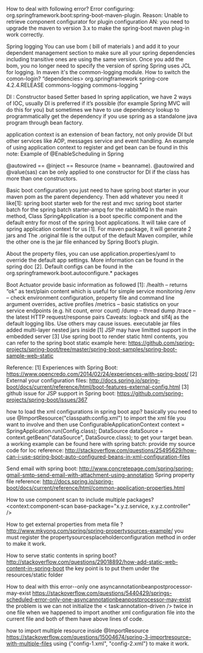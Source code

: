How to deal with following error?
Error configuring: org.springframework.boot:spring-boot-maven-plugin. Reason: Unable to retrieve component configurator for plugin configuration
AN: you need to upgrade the maven to version 3.x to make the spring-boot maven plug-in work correctly.

Spring logging
You can use bom ( bill of materials ) and add it to your dependent management section to make sure all your spring dependencies including transitive ones are using the same  version.
Once you add the bom, you no longer need to specify the version of spring
Spring uses JCL for logging. In maven it's the common-logging module.
How to switch the comon-login?
“dependencies>
<dependency>
<groupId>org.springframework</groupId>
<artifactId>spring-core</artifactId>
<version>4.2.4.RELEASE</version>
<exclusions>
<exclusion>
<groupId>commons-logging</groupId>
<artifactId>commons-logging</artifactId>
</exclusion>
</exclusions>
</dependency>
</dependencies>”

DI :
Constructor based
Setter based
In spring application, we have 2 ways of IOC, usually DI is preferred if it’s possible (for example Spring MVC will do this for you) but sometimes we have to use dependency lookup to programmatically get the dependency if you use spring as a standalone java program through bean factory.

application context is an extension of bean factory, not only provide DI but other services like AOP, messages service and event handling.
An example of using application context to register and get bean can be found in this note: Example of @EnableScheduling in Spring

@autowired == @inject == Resource (name = beanname).
@autowired and @value(sas) can be only applied to one constructor for DI if the class has more than one constructors.

Basic boot configuration
you just need to have spring boot starter in your maven pom as the parent dependency. Then add whatever you need it like[1]:
spring boot starter web for the rest and mvc
spring boot starter batch for the spring batch
starter-ampq for the rabbitMQ
In the main method, Class SpringApplication is a boot specific component and the default entry for most of the spring boot applications. It will take care of spring application context for us [1].
For maven package, it will generate 2 jars and The .original file is the output of the default Maven compiler, while the other one is the jar file enhanced by Spring Boot’s plugin.

About the property files, you can use application.properties/yaml to override the default app settings. More information can be found in the spring doc [2]. Default configs can be found in the org.springframework.boot.autoconfigure.* packages

Boot Actuator
provide basic information as followed [1]:
/health – returns “ok” as text/plain content which is useful for simple service monitoring
/env – check environment configuration, property file and command line argument overrides, active profiles
/metrics – basic statistics on your service endpoints (e.g. hit count, error count)
/dump – thread dump
/trace – the latest HTTP request/response pairs
Caveats:
logback and slf4j as the default logging libs. Use others may cause issues.
executable jar files added multi-layer nested jars inside [1]
JSP may have limitted support in the embedded server [3]
Use spring boot to render static html contents, you can refer to the spring boot static example here: https://github.com/spring-projects/spring-boot/tree/master/spring-boot-samples/spring-boot-sample-web-static

Reference:
[1] Experiences with Spring Boot: https://www.opencredo.com/2014/02/24/experiences-with-spring-boot/
[2] External your configuration files: http://docs.spring.io/spring-boot/docs/current/reference/html/boot-features-external-config.html
[3] github issue for JSP support in Spring boot: https://github.com/spring-projects/spring-boot/issues/367

how to load the xml configurations in spring boot app?
basically you need to use
@ImportResource("classpath:config.xml")
to import the xml file you want to involve and then use
 ConfigurableApplicationContext context = SpringApplication.run(Config.class);
DataSource dataSource = context.getBean("dataSource", DataSource.class);
to get your target bean.
a working example can be found here with spring batch: provide my source code for loc
reference: http://stackoverflow.com/questions/25495629/how-can-i-use-spring-boot-auto-configured-beans-in-xml-configuration-files

Send email with spring boot:
http://www.concretepage.com/spring/spring-gmail-smtp-send-email-with-attachment-using-annotation
Spring property file reference: http://docs.spring.io/spring-boot/docs/current/reference/html/common-application-properties.html

How to use component scan to include multiple packages?
<context:component-scan base-package="x.y.z.service, x.y.z.controller" />

How to get external properties from meta file ?
http://www.mkyong.com/spring/spring-propertysources-example/
you must register the propertysourcesplaceholderconfiguration method in order to make it work.

How to serve static contents in spring boot?
http://stackoverflow.com/questions/29018892/how-add-static-web-content-in-spring-boot
the key point is to put them under the resources/static folder

How to deal with this error--only one asyncannotationbeanpostprocessor-may-exist
https://stackoverflow.com/questions/5440429/springs-scheduled-error-only-one-asyncannotationbeanpostprocessor-may-exist
the problem is we can not initialize the < task:annotation-driven />
twice in one file when we happened to import another xml configuration file into the current file and both of them have above lines of code.

how to import multiple resource inside @ImportResource
https://stackoverflow.com/questions/15004674/spring-3-importresource-with-multiple-files
using {"config-1.xml", "config-2.xml"} to make it work. 


